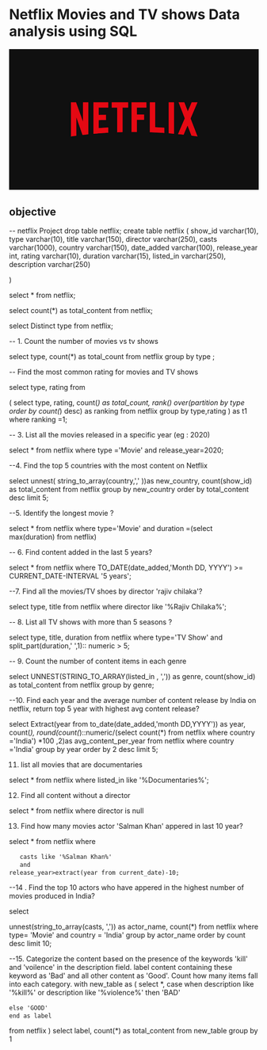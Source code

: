 #  Netflix Movies and TV shows Data analysis using SQL
![Netflix Logo](https://github.com/vikassaraswatiitg26/netflix_sql_project/blob/main/BrandAssets_Logos_01-Wordmark.jpg)
## objective
-- netflix Project 
drop table netflix;
create table netflix
(
  show_id	varchar(10),
  type	varchar(10),
  title	varchar(150),
  director varchar(250),
  casts	varchar(1000),
  country	varchar(150),
  date_added	varchar(100),
  release_year	int,
  rating	varchar(10),
  duration   	varchar(15),
  listed_in	    varchar(250),
  description   varchar(250)

)

select * from netflix;

select 
      count(*) as total_content
from netflix;


select 
      Distinct type 
from netflix;


-- 1. Count the number of movies vs tv shows 


select
    type,
	count(*) as total_count
from netflix
group by type ;

-- Find the most common rating for movies and TV shows 

select 
   type,
   rating
 from

(
  select 
    type,
    rating,
    count(*) as total_count,
    rank() over(partition by type order by count(*) desc) as ranking 
  from netflix
  group by type,rating 
) as t1 
where 
  ranking =1;

-- 3. List all the movies released in a specific year (eg : 2020)


select * from netflix
where 
      type ='Movie'
	  and 
	  release_year=2020;


--4. Find the top 5 countries with the most content on Netflix 

select 
   unnest( string_to_array(country,',' ))as new_country,
  count(show_id) as total_content
from netflix
group by new_country
order by total_content desc
limit 5;


--5.  Identify the longest movie ?


select * from netflix
where 
      type='Movie'
	  and
	  duration =(select max(duration) from netflix)

-- 6. Find content added in the last 5 years?

select 
         *
from netflix
where 
       TO_DATE(date_added,'Month DD, YYYY') >= CURRENT_DATE-INTERVAL '5 years';


--7. Find all the movies/TV shoes by director 'rajiv chilaka'?


select 
    type,
	title
from netflix 
where
      director like '%Rajiv Chilaka%';

-- 8. List all TV shows with more than 5 seasons ?

select 
     type,
	 title,
	 duration
from netflix 
where 
       type='TV Show'
	   and
       split_part(duration,' ',1):: numeric > 5;
	 
-- 9. Count the number of content items in each genre

select 
	UNNEST(STRING_TO_ARRAY(listed_in , ',')) as genre,
	count(show_id) as total_content
from netflix
group by genre;

--10. Find each year and the average number of content release by India on netflix, 
return top 5 year with highest avg content release?

select 
     Extract(year from to_date(date_added,'month DD,YYYY')) as year,
	 count(*),
	 round(count(*)::numeric/(select count(*) from netflix where country ='India') *100 ,2)as avg_content_per_year
from netflix
 where country ='India'
group by year
order by 2 desc
limit 5;
 
11. list all movies that are documentaries

select
* 
from netflix
 where 
 listed_in like '%Documentaries%';

12. Find all content without a director

select 
    *
from netflix
where director is null 


13. Find how many movies actor 'Salman Khan' appered in last 10 year?


select 
     *
from netflix
 where 
       
	   casts like '%Salman Khan%'
	   and
	release_year>extract(year from current_date)-10;


--14 . Find the top 10 actors who have appered in the highest number of movies produced in India?

select

  unnest(string_to_array(casts, ',')) as actor_name,
  count(*)
from netflix 
where 
      type= 'Movie'
	  and
      country = 'India'
	  group by actor_name 
	  order by count desc
	  limit 10;

--15. Categorize the content based on the presence of the keywords 'kill' and 'voilence' in 
     the description field. label content containing these keyword as 'Bad' and all other 
	 content as 'Good'. Count how many items fall into each category. 
with new_table
 as 
(
select
   *,
	case
	     when 
		       description like '%kill%'   or 
		       description like '%violence%' then 'BAD'
	     
    else 'GOOD'
	end as label 	
from netflix
)
 select 
     label,
	 count(*) as total_content
from new_table 
group by 1
